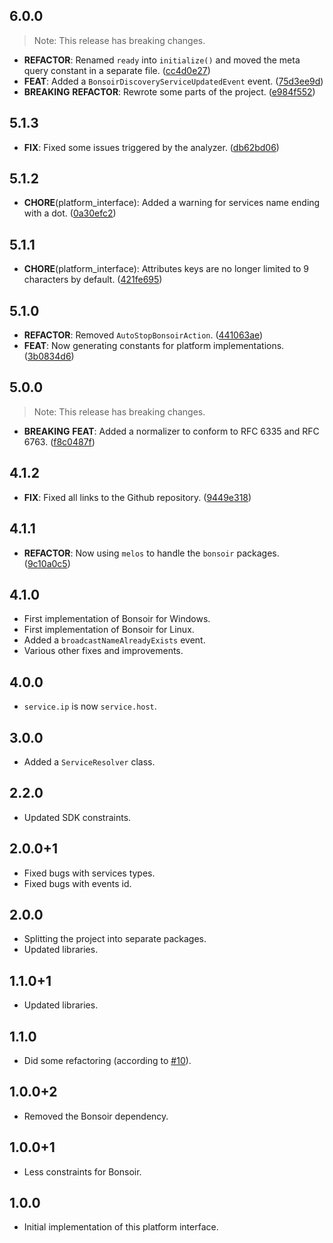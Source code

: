 ## 6.0.0

> Note: This release has breaking changes.

 - **REFACTOR**: Renamed `ready` into `initialize()` and moved the meta query constant in a separate file. ([cc4d0e27](https://github.com/Skyost/Bonsoir/commit/cc4d0e27122c6c2af5ff188f6b8bac6b2e709bf0))
 - **FEAT**: Added a `BonsoirDiscoveryServiceUpdatedEvent` event. ([75d3ee9d](https://github.com/Skyost/Bonsoir/commit/75d3ee9dbb49b7e1ea7167a4479a862c9184a931))
 - **BREAKING** **REFACTOR**: Rewrote some parts of the project. ([e984f552](https://github.com/Skyost/Bonsoir/commit/e984f552b301de73b88cc577175b426de0618143))

## 5.1.3

 - **FIX**: Fixed some issues triggered by the analyzer. ([db62bd06](https://github.com/Skyost/Bonsoir/commit/db62bd06b6bc4b1714d623a23b836fbac0f188b5))

## 5.1.2

- **CHORE**(platform_interface): Added a warning for services name ending with a dot. ([0a30efc2](https://github.com/Skyost/Bonsoir/commit/0a30efc2144428641aa0c8d97ae180e6c76249cb))

## 5.1.1

- **CHORE**(platform_interface): Attributes keys are no longer limited to 9 characters by default. ([421fe695](https://github.com/Skyost/Bonsoir/commit/421fe6959ed0a1039dffc19ede8246416b16a2f0))

## 5.1.0

 - **REFACTOR**: Removed `AutoStopBonsoirAction`. ([441063ae](https://github.com/Skyost/Bonsoir/commit/441063ae5ee2a4bd9b3f8779ab05fd6f9b3d83bd))
 - **FEAT**: Now generating constants for platform implementations. ([3b0834d6](https://github.com/Skyost/Bonsoir/commit/3b0834d61c4b4b1a420a1b728808450fc410393d))

## 5.0.0

> Note: This release has breaking changes.

 - **BREAKING** **FEAT**: Added a normalizer to conform to RFC 6335 and RFC 6763. ([f8c0487f](https://github.com/Skyost/Bonsoir/commit/f8c0487fee440eab02013e33ba5ba5e0daccc918))

## 4.1.2

 - **FIX**: Fixed all links to the Github repository. ([9449e318](https://github.com/Skyost/Bonsoir/commit/9449e3185016d9531c4dfd8e46cc7bdbdbe563d0))

## 4.1.1

 - **REFACTOR**: Now using `melos` to handle the `bonsoir` packages. ([9c10a0c5](https://github.com/Skyost/Bonsoir/commit/9c10a0c588e407d80f7551ebb992e9b70b05da92))

## 4.1.0

* First implementation of Bonsoir for Windows.
* First implementation of Bonsoir for Linux.
* Added a `broadcastNameAlreadyExists` event.
* Various other fixes and improvements.

## 4.0.0

* `service.ip` is now `service.host`.

## 3.0.0

* Added a `ServiceResolver` class.

## 2.2.0

* Updated SDK constraints.

## 2.0.0+1

* Fixed bugs with services types.
* Fixed bugs with events id.

## 2.0.0

* Splitting the project into separate packages.
* Updated libraries.

## 1.1.0+1

* Updated libraries.

## 1.1.0

* Did some refactoring (according to [#10](https://github.com/Skyost/Bonsoir/issues/10)).

## 1.0.0+2

* Removed the Bonsoir dependency.

## 1.0.0+1

* Less constraints for Bonsoir.

## 1.0.0

* Initial implementation of this platform interface.
